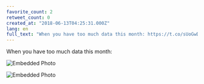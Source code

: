 ```yaml
---
favorite_count: 2
retweet_count: 0
created_at: "2018-06-13T04:25:31.000Z"
lang: en
full_text: "When you have too much data this month: https://t.co/sUoGwDSj6T"
---
```


When you have too much data this month:

<div class="gallery gallery-2">

![Embedded Photo](https://twitter-media-coderbyheart.s3.eu-north-1.amazonaws.com/1006754413103468544-Dfi1ym6W4AAPZgR.jpg)

![Embedded Photo](https://twitter-media-coderbyheart.s3.eu-north-1.amazonaws.com/1006754413103468544-Dfi1zD8XcAAzJ46.jpg)

</div>
